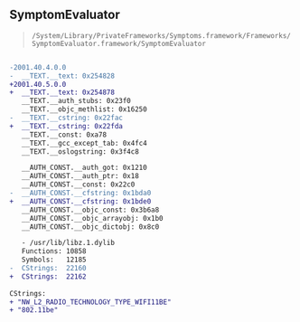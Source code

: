 ## SymptomEvaluator

> `/System/Library/PrivateFrameworks/Symptoms.framework/Frameworks/SymptomEvaluator.framework/SymptomEvaluator`

```diff

-2001.40.4.0.0
-  __TEXT.__text: 0x254828
+2001.40.5.0.0
+  __TEXT.__text: 0x254878
   __TEXT.__auth_stubs: 0x23f0
   __TEXT.__objc_methlist: 0x16250
-  __TEXT.__cstring: 0x22fac
+  __TEXT.__cstring: 0x22fda
   __TEXT.__const: 0xa78
   __TEXT.__gcc_except_tab: 0x4fc4
   __TEXT.__oslogstring: 0x3f4c8

   __AUTH_CONST.__auth_got: 0x1210
   __AUTH_CONST.__auth_ptr: 0x18
   __AUTH_CONST.__const: 0x22c0
-  __AUTH_CONST.__cfstring: 0x1bda0
+  __AUTH_CONST.__cfstring: 0x1bde0
   __AUTH_CONST.__objc_const: 0x3b6a8
   __AUTH_CONST.__objc_arrayobj: 0x1b0
   __AUTH_CONST.__objc_dictobj: 0x8c0

   - /usr/lib/libz.1.dylib
   Functions: 10858
   Symbols:   12185
-  CStrings:  22160
+  CStrings:  22162
 
CStrings:
+ "NW_L2_RADIO_TECHNOLOGY_TYPE_WIFI11BE"
+ "802.11be"

```
